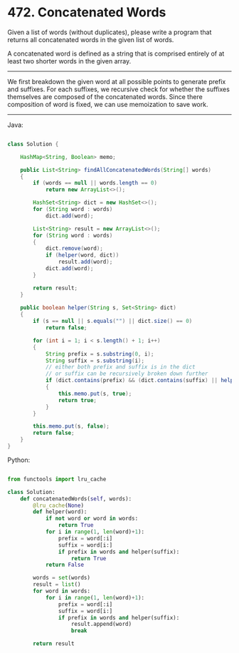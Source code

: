 # 472. Concatenated Words

Given a list of words (without duplicates), please write a program that returns
all concatenated words in the given list of words.

A concatenated word is defined as a string that is comprised entirely of at
least two shorter words in the given array.

---

We first breakdown the given word at all possible points to generate prefix and
suffixes. For each suffixes, we recursive check for whether the suffixes
themselves are composed of the concatenated words. Since there composition of
word is fixed, we can use memoization to save work.

---

Java:

```java

class Solution {

    HashMap<String, Boolean> memo;

    public List<String> findAllConcatenatedWords(String[] words)
    {
        if (words == null || words.length == 0)
            return new ArrayList<>();

        HashSet<String> dict = new HashSet<>();
        for (String word : words)
            dict.add(word);

        List<String> result = new ArrayList<>();
        for (String word : words)
        {
            dict.remove(word);
            if (helper(word, dict))
                result.add(word);
            dict.add(word);
        }

        return result;
    }
    
    public boolean helper(String s, Set<String> dict)
    {
        if (s == null || s.equals("") || dict.size() == 0)
            return false;

        for (int i = 1; i < s.length() + 1; i++)
        {
            String prefix = s.substring(0, i);
            String suffix = s.substring(i);
            // either both prefix and suffix is in the dict
            // or suffix can be recursively broken down further
            if (dict.contains(prefix) && (dict.contains(suffix) || helper(suffix))
            {
                this.memo.put(s, true);
                return true;
            }
        }

        this.memo.put(s, false);
        return false;
    }
}

```

Python:

```python

from functools import lru_cache

class Solution:
    def concatenatedWords(self, words):
        @lru_cache(None)
        def helper(word):
            if not word or word in words:
                return True
            for i in range(1, len(word)+1):
                prefix = word[:i]
                suffix = word[i:]
                if prefix in words and helper(suffix):
                    return True
            return False

        words = set(words)
        result = list()
        for word in words:
            for i in range(1, len(word)+1):
                prefix = word[:i]
                suffix = word[i:]
                if prefix in words and helper(suffix):
                    result.append(word)
                    break

        return result
```
